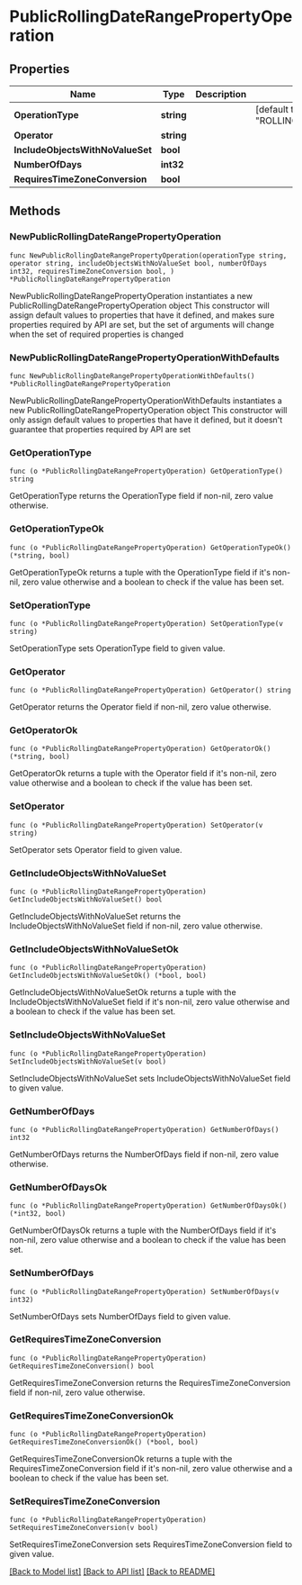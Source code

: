 # PublicRollingDateRangePropertyOperation

## Properties

Name | Type | Description | Notes
------------ | ------------- | ------------- | -------------
**OperationType** | **string** |  | [default to "ROLLING_DATE_RANGE"]
**Operator** | **string** |  | 
**IncludeObjectsWithNoValueSet** | **bool** |  | 
**NumberOfDays** | **int32** |  | 
**RequiresTimeZoneConversion** | **bool** |  | 

## Methods

### NewPublicRollingDateRangePropertyOperation

`func NewPublicRollingDateRangePropertyOperation(operationType string, operator string, includeObjectsWithNoValueSet bool, numberOfDays int32, requiresTimeZoneConversion bool, ) *PublicRollingDateRangePropertyOperation`

NewPublicRollingDateRangePropertyOperation instantiates a new PublicRollingDateRangePropertyOperation object
This constructor will assign default values to properties that have it defined,
and makes sure properties required by API are set, but the set of arguments
will change when the set of required properties is changed

### NewPublicRollingDateRangePropertyOperationWithDefaults

`func NewPublicRollingDateRangePropertyOperationWithDefaults() *PublicRollingDateRangePropertyOperation`

NewPublicRollingDateRangePropertyOperationWithDefaults instantiates a new PublicRollingDateRangePropertyOperation object
This constructor will only assign default values to properties that have it defined,
but it doesn't guarantee that properties required by API are set

### GetOperationType

`func (o *PublicRollingDateRangePropertyOperation) GetOperationType() string`

GetOperationType returns the OperationType field if non-nil, zero value otherwise.

### GetOperationTypeOk

`func (o *PublicRollingDateRangePropertyOperation) GetOperationTypeOk() (*string, bool)`

GetOperationTypeOk returns a tuple with the OperationType field if it's non-nil, zero value otherwise
and a boolean to check if the value has been set.

### SetOperationType

`func (o *PublicRollingDateRangePropertyOperation) SetOperationType(v string)`

SetOperationType sets OperationType field to given value.


### GetOperator

`func (o *PublicRollingDateRangePropertyOperation) GetOperator() string`

GetOperator returns the Operator field if non-nil, zero value otherwise.

### GetOperatorOk

`func (o *PublicRollingDateRangePropertyOperation) GetOperatorOk() (*string, bool)`

GetOperatorOk returns a tuple with the Operator field if it's non-nil, zero value otherwise
and a boolean to check if the value has been set.

### SetOperator

`func (o *PublicRollingDateRangePropertyOperation) SetOperator(v string)`

SetOperator sets Operator field to given value.


### GetIncludeObjectsWithNoValueSet

`func (o *PublicRollingDateRangePropertyOperation) GetIncludeObjectsWithNoValueSet() bool`

GetIncludeObjectsWithNoValueSet returns the IncludeObjectsWithNoValueSet field if non-nil, zero value otherwise.

### GetIncludeObjectsWithNoValueSetOk

`func (o *PublicRollingDateRangePropertyOperation) GetIncludeObjectsWithNoValueSetOk() (*bool, bool)`

GetIncludeObjectsWithNoValueSetOk returns a tuple with the IncludeObjectsWithNoValueSet field if it's non-nil, zero value otherwise
and a boolean to check if the value has been set.

### SetIncludeObjectsWithNoValueSet

`func (o *PublicRollingDateRangePropertyOperation) SetIncludeObjectsWithNoValueSet(v bool)`

SetIncludeObjectsWithNoValueSet sets IncludeObjectsWithNoValueSet field to given value.


### GetNumberOfDays

`func (o *PublicRollingDateRangePropertyOperation) GetNumberOfDays() int32`

GetNumberOfDays returns the NumberOfDays field if non-nil, zero value otherwise.

### GetNumberOfDaysOk

`func (o *PublicRollingDateRangePropertyOperation) GetNumberOfDaysOk() (*int32, bool)`

GetNumberOfDaysOk returns a tuple with the NumberOfDays field if it's non-nil, zero value otherwise
and a boolean to check if the value has been set.

### SetNumberOfDays

`func (o *PublicRollingDateRangePropertyOperation) SetNumberOfDays(v int32)`

SetNumberOfDays sets NumberOfDays field to given value.


### GetRequiresTimeZoneConversion

`func (o *PublicRollingDateRangePropertyOperation) GetRequiresTimeZoneConversion() bool`

GetRequiresTimeZoneConversion returns the RequiresTimeZoneConversion field if non-nil, zero value otherwise.

### GetRequiresTimeZoneConversionOk

`func (o *PublicRollingDateRangePropertyOperation) GetRequiresTimeZoneConversionOk() (*bool, bool)`

GetRequiresTimeZoneConversionOk returns a tuple with the RequiresTimeZoneConversion field if it's non-nil, zero value otherwise
and a boolean to check if the value has been set.

### SetRequiresTimeZoneConversion

`func (o *PublicRollingDateRangePropertyOperation) SetRequiresTimeZoneConversion(v bool)`

SetRequiresTimeZoneConversion sets RequiresTimeZoneConversion field to given value.



[[Back to Model list]](../README.md#documentation-for-models) [[Back to API list]](../README.md#documentation-for-api-endpoints) [[Back to README]](../README.md)


